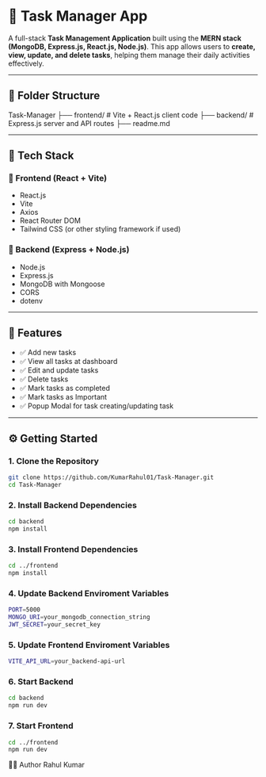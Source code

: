 # 📝 Task Manager App

A full-stack **Task Management Application** built using the **MERN stack (MongoDB, Express.js, React.js, Node.js)**. This app allows users to **create, view, update, and delete tasks**, helping them manage their daily activities effectively.

---

## 📁 Folder Structure
Task-Manager
  ├── frontend/ # Vite + React.js client code
  ├── backend/ # Express.js server and API routes
  ├── readme.md

---

## 🔧 Tech Stack

### 🔹 Frontend (React + Vite)
- React.js
- Vite
- Axios
- React Router DOM
- Tailwind CSS (or other styling framework if used)

### 🔹 Backend (Express + Node.js)
- Node.js
- Express.js
- MongoDB with Mongoose
- CORS
- dotenv

---

## 🚀 Features

- ✅ Add new tasks
- ✅ View all tasks at dashboard
- ✅ Edit and update tasks
- ✅ Delete tasks
- ✅ Mark tasks as completed
- ✅ Mark tasks as Important
- ✅ Popup Modal for task creating/updating task

---

## ⚙️ Getting Started

### 1. Clone the Repository

```bash
git clone https://github.com/KumarRahul01/Task-Manager.git
cd Task-Manager
```

### 2. Install Backend Dependencies

```bash
cd backend
npm install
```

### 3. Install Frontend Dependencies

```bash
cd ../frontend
npm install
```

### 4. Update Backend Enviroment Variables

```bash
PORT=5000
MONGO_URI=your_mongodb_connection_string
JWT_SECRET=your_secret_key
```

### 5. Update Frontend Enviroment Variables

```bash
VITE_API_URL=your_backend-api-url
```

### 6. Start Backend

```bash
cd backend
npm run dev
```

### 7. Start Frontend

```bash
cd ../frontend
npm run dev
```

🧑‍💻 Author
Rahul Kumar

